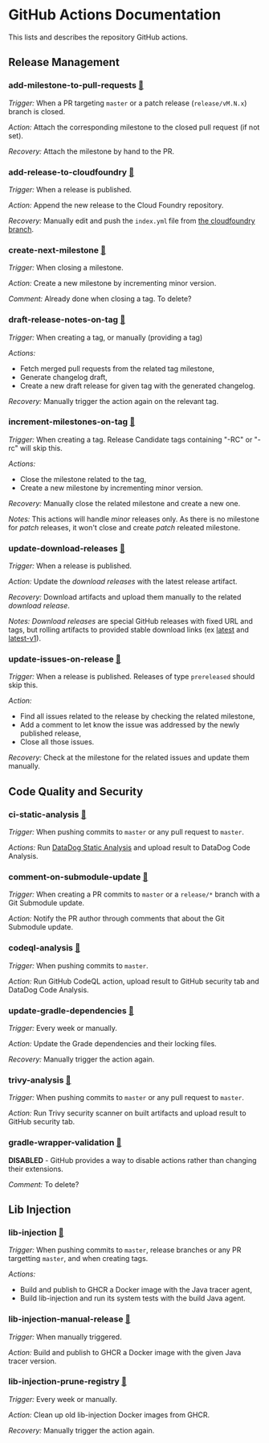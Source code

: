 # GitHub Actions Documentation

This lists and describes the repository GitHub actions.

## Release Management

### add-milestone-to-pull-requests [🔗](add-milestone-to-pull-requests.yaml)

_Trigger:_ When a PR targeting `master` or a patch release (`release/vM.N.x`) branch is closed.

_Action:_ Attach the corresponding milestone to the closed pull request (if not set).

_Recovery:_ Attach the milestone by hand to the PR.

### add-release-to-cloudfoundry [🔗](add-release-to-cloudfoundry.yaml)

_Trigger:_ When a release is published.

_Action:_ Append the new release to the Cloud Foundry repository.

_Recovery:_ Manually edit and push the `index.yml` file from [the cloudfoundry branch](https://github.com/DataDog/dd-trace-java/tree/cloudfoundry).

### create-next-milestone [🔗](create-next-milestone.yaml)

_Trigger:_ When closing a milestone.

_Action:_ Create a new milestone by incrementing minor version.

_Comment:_ Already done when closing a tag. To delete?

### draft-release-notes-on-tag [🔗](draft-release-notes-on-tag.yaml)

_Trigger:_ When creating a tag, or manually (providing a tag)

_Actions:_

* Fetch merged pull requests from the related tag milestone,
* Generate changelog draft,
* Create a new draft release for given tag with the generated changelog.

_Recovery:_ Manually trigger the action again on the relevant tag.

### increment-milestones-on-tag [🔗](increment-milestones-on-tag.yaml)

_Trigger:_ When creating a tag. Release Candidate tags containing "-RC" or "-rc" will skip this.

_Actions:_
* Close the milestone related to the tag,
* Create a new milestone by incrementing minor version.

_Recovery:_ Manually close the related milestone and create a new one.

_Notes:_ This actions will handle _minor_ releases only.
As there is no milestone for _patch_ releases, it won't close and create _patch_ releated milestone.

### update-download-releases [🔗](update-download-releases.yaml)

_Trigger:_ When a release is published.

_Action:_ Update the _download releases_ with the latest release artifact.

_Recovery:_ Download artifacts and upload them manually to the related _download release_.

_Notes:_ _Download releases_ are special GitHub releases with fixed URL and tags, but rolling artifacts to provided stable download links (ex [latest](https://github.com/DataDog/dd-trace-java/releases/tag/download-latest) and [latest-v1](https://github.com/DataDog/dd-trace-java/releases/tag/download-latest-v1)).

### update-issues-on-release [🔗](update-issues-on-release.yaml)

_Trigger:_ When a release is published. Releases of type `prereleased` should skip this.

_Action:_
* Find all issues related to the release by checking the related milestone,
* Add a comment to let know the issue was addressed by the newly published release,
* Close all those issues.

_Recovery:_ Check at the milestone for the related issues and update them manually.

## Code Quality and Security

### ci-static-analysis [🔗](ci-static-analysis.yml)

_Trigger:_ When pushing commits to `master` or any pull request to `master`.

_Actions:_ Run [DataDog Static Analysis](https://docs.datadoghq.com/static_analysis/) and upload result to DataDog Code Analysis.

### comment-on-submodule-update [🔗](comment-on-submodule-update.yaml)

_Trigger:_ When creating a PR commits to `master` or a `release/*` branch with a Git Submodule update.

_Action:_ Notify the PR author through comments that about the Git Submodule update.

### codeql-analysis [🔗](codeql-analysis.yml)

_Trigger:_ When pushing commits to `master`.

_Action:_ Run GitHub CodeQL action, upload result to GitHub security tab and DataDog Code Analysis.

### update-gradle-dependencies [🔗](trivy-analysis.yml)

_Trigger:_ Every week or manually.

_Action:_ Update the Grade dependencies and their locking files.

_Recovery:_ Manually trigger the action again.

### trivy-analysis [🔗](trivy-analysis.yml)

_Trigger:_ When pushing commits to `master` or any pull request to `master`.

_Action:_ Run Trivy security scanner on built artifacts and upload result to GitHub security tab.

### gradle-wrapper-validation [🔗](gradle-wrapper-validation.yaml.disabled)

**DISABLED** - GitHub provides a way to disable actions rather than changing their extensions.

_Comment:_ To delete?

## Lib Injection

### lib-injection [🔗](lib-injection.yaml)

_Trigger:_ When pushing commits to `master`, release branches or any PR targetting `master`, and when creating tags.

_Actions:_
* Build and publish to GHCR a Docker image with the Java tracer agent,
* Build lib-injection and run its system tests with the build Java agent.

### lib-injection-manual-release [🔗](lib-injection-manual-release.yaml)

_Trigger:_ When manually triggered.

_Action:_ Build and publish to GHCR a Docker image with the given Java tracer version.

### lib-injection-prune-registry [🔗](lib-injection-prune-registry.yaml)

_Trigger:_ Every week or manually.

_Action:_ Clean up old lib-injection Docker images from GHCR.

_Recovery:_ Manually trigger the action again.
